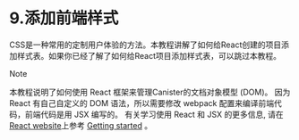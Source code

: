 # 9.添加前端样式

CSS是一种常用的定制用户体验的方法。本教程讲解了如何给React创建的项目添加样式表。如果你已经了解了如何给React项目添加样式表，可以跳过本教程。

Note

本教程说明了如何使用 React 框架来管理Canister的文档对象模型 \(DOM\)。 因为 React 有自己自定义的 DOM 语法，所以需要修改 webpack 配置来编译前端代码，前端代码是用 JSX 编写的。 有关学习使用 React 和 JSX 的更多信息, 请在[React website](https://reactjs.org/)上参考 [Getting started](https://reactjs.org/docs/getting-started.html) 。

